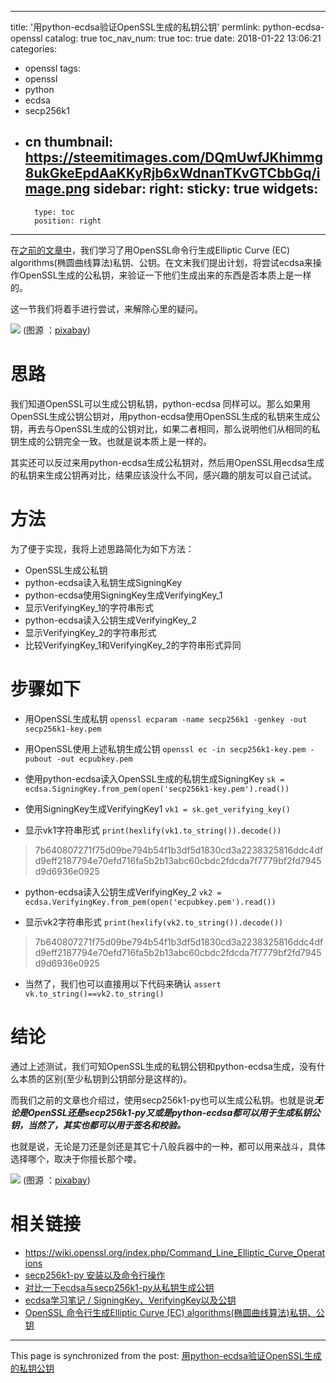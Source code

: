 
---
title: '用python-ecdsa验证OpenSSL生成的私钥公钥'
permlink: python-ecdsa-openssl
catalog: true
toc_nav_num: true
toc: true
date: 2018-01-22 13:06:21
categories:
- openssl
tags:
- openssl
- python
- ecdsa
- secp256k1
- cn
thumbnail: https://steemitimages.com/DQmUwfJKhimmg8ukGkeEpdAaKKyRjb6xWdnanTKvGTCbbGq/image.png
sidebar:
    right:
        sticky: true
widgets:
    -
        type: toc
        position: right
---


在[之前的文章中](https://steemit.com/openssl/@oflyhigh/openssl-elliptic-curve-ec-algorithms)，我们学习了用OpenSSL命令行生成Elliptic Curve (EC) algorithms(椭圆曲线算法)私钥、公钥。在文末我们提出计划，将尝试ecdsa来操作OpenSSL生成的公私钥，来验证一下他们生成出来的东西是否本质上是一样的。

这一节我们将着手进行尝试，来解除心里的疑问。

![](https://steemitimages.com/DQmUwfJKhimmg8ukGkeEpdAaKKyRjb6xWdnanTKvGTCbbGq/image.png)
(图源 ：[pixabay](https://pixabay.com/))

# 思路 

我们知道OpenSSL可以生成公钥私钥，python-ecdsa 同样可以。那么如果用OpenSSL生成公钥公钥对，用python-ecdsa使用OpenSSL生成的私钥来生成公钥，再去与OpenSSL生成的公钥对比，如果二者相同，那么说明他们从相同的私钥生成的公钥完全一致。也就是说本质上是一样的。

其实还可以反过来用python-ecdsa生成公私钥对，然后用OpenSSL用ecdsa生成的私钥来生成公钥再对比，结果应该没什么不同，感兴趣的朋友可以自己试试。


# 方法

为了便于实现，我将上述思路简化为如下方法：
* OpenSSL生成公私钥
* python-ecdsa读入私钥生成SigningKey
* python-ecdsa使用SigningKey生成VerifyingKey_1
* 显示VerifyingKey_1的字符串形式
* python-ecdsa读入公钥生成VerifyingKey_2
* 显示VerifyingKey_2的字符串形式
* 比较VerifyingKey_1和VerifyingKey_2的字符串形式异同

# 步骤如下

* 用OpenSSL生成私钥
`openssl ecparam -name secp256k1 -genkey -out secp256k1-key.pem`

* 用OpenSSL使用上述私钥生成公钥
`openssl ec -in secp256k1-key.pem -pubout -out ecpubkey.pem`

* 使用python-ecdsa读入OpenSSL生成的私钥生成SigningKey
`sk = ecdsa.SigningKey.from_pem(open('secp256k1-key.pem').read())`

* 使用SigningKey生成VerifyingKey1
`vk1 = sk.get_verifying_key()`

* 显示vk1字符串形式
`print(hexlify(vk1.to_string()).decode())`
>7b640807271f75d09be794b54f1b3df5d1830cd3a2238325816ddc4dfd9eff2187794e70efd716fa5b2b13abc60cbdc2fdcda7f7779bf2fd7945d9d6936e0925

* python-ecdsa读入公钥生成VerifyingKey_2
`vk2 = ecdsa.VerifyingKey.from_pem(open('ecpubkey.pem').read())`

* 显示vk2字符串形式
`print(hexlify(vk2.to_string()).decode())`
>7b640807271f75d09be794b54f1b3df5d1830cd3a2238325816ddc4dfd9eff2187794e70efd716fa5b2b13abc60cbdc2fdcda7f7779bf2fd7945d9d6936e0925

* 当然了，我们也可以直接用以下代码来确认
`assert vk.to_string()==vk2.to_string()`

# 结论

通过上述测试，我们可知OpenSSL生成的私钥公钥和python-ecdsa生成，没有什么本质的区别(至少私钥到公钥部分是这样的)。

而我们之前的文章也介绍过，使用secp256k1-py也可以生成公私钥。也就是说***无论是OpenSSL还是secp256k1-py又或是python-ecdsa都可以用于生成私钥公钥，当然了，其实也都可以用于签名和校验。***

也就是说，无论是刀还是剑还是其它十八般兵器中的一种，都可以用来战斗，具体选择哪个，取决于你擅长那个喽。

![](https://steemitimages.com/DQmQcXkbdbWV5zrXMdr4YUnNBKyy3kaEPaYqQx2S63YQpbE/image.png)
(图源 ：[pixabay](https://pixabay.com/))

# 相关链接
* https://wiki.openssl.org/index.php/Command_Line_Elliptic_Curve_Operations
* [secp256k1-py 安装以及命令行操作](https://steemit.com/python/@oflyhigh/secp256k1-py)
* [对比一下ecdsa与secp256k1-py从私钥生成公钥](https://steemit.com/python/@oflyhigh/ecdsa-secp256k1-py)
* [ecdsa学习笔记 / SigningKey、VerifyingKey以及公钥](https://steemit.com/python/@oflyhigh/ecdsa-signingkey-verifyingkey)
* [OpenSSL 命令行生成Elliptic Curve (EC) algorithms(椭圆曲线算法)私钥、公钥](https://steemit.com/openssl/@oflyhigh/openssl-elliptic-curve-ec-algorithms)

- - -

This page is synchronized from the post: [用python-ecdsa验证OpenSSL生成的私钥公钥](https://steemit.com/@oflyhigh/python-ecdsa-openssl)
